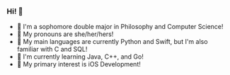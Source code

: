 ### Hi! 🐙
- 🥸 I'm a sophomore double major in Philosophy and Computer Science!
- 🐛 My pronouns are she/her/hers!
- 🍄 My main languages are currently Python and Swift, but I'm also familiar with C and SQL!
- 🪷 I'm currently learning Java, C++, and Go!
- 🐝 My primary interest is iOS Development!

<!--
**salemishiding/salemishiding** is a ✨ _special_ ✨ repository because its `README.md` (this file) appears on your GitHub profile.

Here are some ideas to get you started:

- 🔭 I’m currently working on ...
- 🌱 I’m currently learning ...
- 👯 I’m looking to collaborate on ...
- 🤔 I’m looking for help with ...
- 💬 Ask me about ...
- 📫 How to reach me: ...
- 😄 Pronouns: ...
- ⚡ Fun fact: ...
-->
